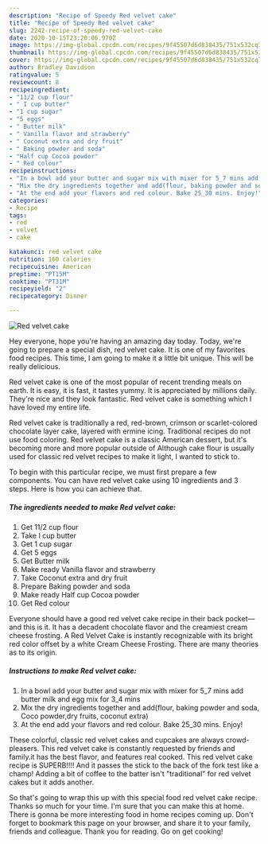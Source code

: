 ```yaml
---
description: "Recipe of Speedy Red velvet cake"
title: "Recipe of Speedy Red velvet cake"
slug: 2242-recipe-of-speedy-red-velvet-cake
date: 2020-10-15T23:20:06.970Z
image: https://img-global.cpcdn.com/recipes/9f45507d6d838435/751x532cq70/red-velvet-cake-recipe-main-photo.jpg
thumbnail: https://img-global.cpcdn.com/recipes/9f45507d6d838435/751x532cq70/red-velvet-cake-recipe-main-photo.jpg
cover: https://img-global.cpcdn.com/recipes/9f45507d6d838435/751x532cq70/red-velvet-cake-recipe-main-photo.jpg
author: Bradley Davidson
ratingvalue: 5
reviewcount: 8
recipeingredient:
- "11/2 cup flour"
- " I cup butter"
- "1 cup sugar"
- "5 eggs"
- " Butter milk"
- " Vanilla flavor and strawberry"
- " Coconut extra and dry fruit"
- " Baking powder and soda"
- "Half cup Cocoa powder"
- " Red colour"
recipeinstructions:
- "In a bowl add your butter and sugar mix with mixer for 5_7 mins add butter milk and egg mix for 3_4 mins"
- "Mix the dry ingredients together and add(flour, baking powder and soda, Coco powder,dry fruits, coconut extra)"
- "At the end add your flavors and red colour. Bake 25_30 mins. Enjoy!"
categories:
- Recipe
tags:
- red
- velvet
- cake

katakunci: red velvet cake 
nutrition: 160 calories
recipecuisine: American
preptime: "PT15M"
cooktime: "PT31M"
recipeyield: "2"
recipecategory: Dinner

---
```



![Red velvet cake](https://img-global.cpcdn.com/recipes/9f45507d6d838435/751x532cq70/red-velvet-cake-recipe-main-photo.jpg)

Hey everyone, hope you're having an amazing day today. Today, we're going to prepare a special dish, red velvet cake. It is one of my favorites food recipes. This time, I am going to make it a little bit unique. This will be really delicious.

Red velvet cake is one of the most popular of recent trending meals on earth. It is easy, it is fast, it tastes yummy. It is appreciated by millions daily. They're nice and they look fantastic. Red velvet cake is something which I have loved my entire life.

Red velvet cake is traditionally a red, red-brown, crimson or scarlet-colored chocolate layer cake, layered with ermine icing. Traditional recipes do not use food coloring. Red velvet cake is a classic American dessert, but it&#39;s becoming more and more popular outside of Although cake flour is usually used for classic red velvet recipes to make it light, I wanted to stick to.


To begin with this particular recipe, we must first prepare a few components. You can have red velvet cake using 10 ingredients and 3 steps. Here is how you can achieve that.

<!--inarticleads1-->

##### The ingredients needed to make Red velvet cake:

1. Get 11/2 cup flour
1. Take  I cup butter
1. Get 1 cup sugar
1. Get 5 eggs
1. Get  Butter milk
1. Make ready  Vanilla flavor and strawberry
1. Take  Coconut extra and dry fruit
1. Prepare  Baking powder and soda
1. Make ready Half cup Cocoa powder
1. Get  Red colour


Everyone should have a good red velvet cake recipe in their back pocket—and this is it. It has a decadent chocolate flavor and the creamiest cream cheese frosting. A Red Velvet Cake is instantly recognizable with its bright red color offset by a white Cream Cheese Frosting. There are many theories as to its origin. 

<!--inarticleads2-->

##### Instructions to make Red velvet cake:

1. In a bowl add your butter and sugar mix with mixer for 5_7 mins add butter milk and egg mix for 3_4 mins
1. Mix the dry ingredients together and add(flour, baking powder and soda, Coco powder,dry fruits, coconut extra)
1. At the end add your flavors and red colour. Bake 25_30 mins. Enjoy!


These colorful, classic red velvet cakes and cupcakes are always crowd-pleasers. This red velvet cake is constantly requested by friends and family.it has the best flavor, and features real cooked. This red velvet cake recipe is SUPERB!!!! And it passes the stick to the back of the fork test like a champ! Adding a bit of coffee to the batter isn&#39;t &#34;traditional&#34; for red velvet cakes but it adds another. 

So that's going to wrap this up with this special food red velvet cake recipe. Thanks so much for your time. I'm sure that you can make this at home. There is gonna be more interesting food in home recipes coming up. Don't forget to bookmark this page on your browser, and share it to your family, friends and colleague. Thank you for reading. Go on get cooking!
